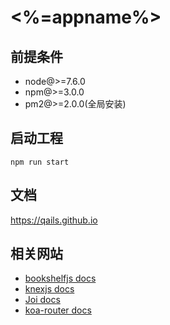 # <%=appname%>

## 前提条件

- node@>=7.6.0
- npm@>=3.0.0
- pm2@>=2.0.0(全局安装)

## 启动工程
```
npm run start
```

## 文档
https://qails.github.io

## 相关网站

- [bookshelfjs docs](http://bookshelfjs.org)
- [knexjs docs](http://knexjs.org)
- [Joi docs](https://github.com/hapijs/joi)
- [koa-router docs](https://github.com/alexmingoia/koa-router)
